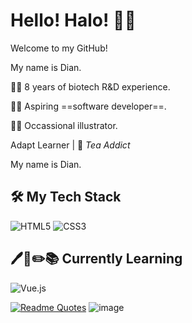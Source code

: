 # Hello! Halo! 👋🐋
Welcome to my GitHub!



My name is Dian.

:woman_scientist: 8 years of biotech R&D experience.

:woman_technologist: Aspiring ==software developer==.

:woman_artist: Occassional illustrator.


Adapt Learner | :tea: *Tea Addict*



My name is Dian.

##  🛠️ My Tech Stack
![HTML5](https://img.shields.io/badge/-HTML5-%23E44D27?style=flat-square&logo=html5&logoColor=ffffff)
![CSS3](https://img.shields.io/badge/-CSS3-%231572B6?style=flat-square&logo=css3)


## 🖊️📖✏️📚 Currently Learning
![Vue.js]()


[![Readme Quotes](https://quotes-github-readme.vercel.app/api?type=horizontal&theme=monokai)](https://github.com/piyushsuthar/github-readme-quotes)
![image](https://github.com/dkl096/dkl096/assets/144052734/b2844475-6620-4fdf-9cab-d2c1ffda6e6d)
